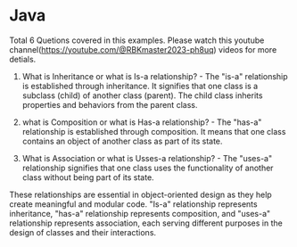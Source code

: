 # Java
Total 6 Quetions covered in this examples. Please watch this youtube channel(https://youtube.com/@RBKmaster2023-ph8uq) videos for more detials.
1. What is Inheritance  or what is Is-a relationship? - The "is-a" relationship is established through inheritance. It signifies that one class is 
a subclass (child) of another class (parent). 
The child class inherits properties and behaviors from the parent class. 
 
2. what is Composition or what is Has-a relationship? - The "has-a" relationship is established through composition. 
It means that one class contains an object of another class as part of its state.

3. What is Association or what is Usses-a relationship? - The "uses-a" relationship signifies that one class uses the functionality of another 
class without being part of its state.

These relationships are essential in object-oriented design as they help create meaningful and modular code. "Is-a" relationship represents 
inheritance, "has-a" relationship represents composition, and "uses-a" relationship represents association, each serving different purposes
 in the design of classes and their interactions.
